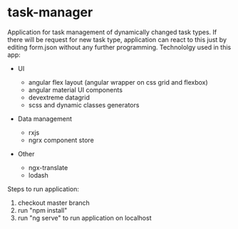 # task-manager
Application for task management of dynamically changed task types. 
If there will be request for new task type, application can react to this just by editing form.json without any further programming.
Technololgy used in this app:

- UI
  - angular flex layout (angular wrapper on css grid and flexbox)
  - angular material UI components
  - devextreme datagrid
  - scss and dynamic classes generators

- Data management
  - rxjs
  - ngrx component store
 
- Other  
  - ngx-translate
  - lodash
    


Steps to run application:
1. checkout master branch
2. run "npm install"
2. run "ng serve" to run application on localhost
